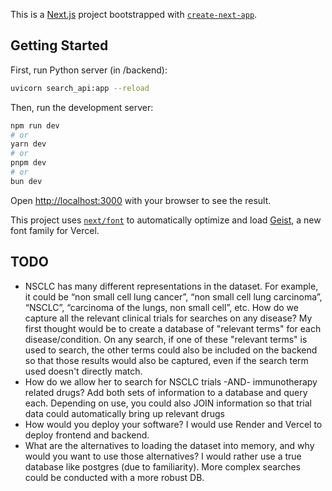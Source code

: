 This is a [Next.js](https://nextjs.org) project bootstrapped with [`create-next-app`](https://github.com/vercel/next.js/tree/canary/packages/create-next-app).

## Getting Started

First, run Python server (in /backend):
```bash
uvicorn search_api:app --reload
```

Then, run the development server:

```bash
npm run dev
# or
yarn dev
# or
pnpm dev
# or
bun dev
```


Open [http://localhost:3000](http://localhost:3000) with your browser to see the result.

This project uses [`next/font`](https://nextjs.org/docs/app/building-your-application/optimizing/fonts) to automatically optimize and load [Geist](https://vercel.com/font), a new font family for Vercel.

## TODO
- NSCLC has many different representations in the dataset. For example, it could be “non
small cell lung cancer”, “non small cell lung carcinoma”, “NSCLC”, “carcinoma of the lungs, non small cell”, etc. How do we capture all the relevant clinical trials for searches on any disease?
  My first thought would be to create a database of "relevant terms" for each disease/condition. On any search, if one of these "relevant terms" is used to search, the other terms could also be included on the backend so that those results would also be captured, even if the search term used doesn't directly match.
- How do we allow her to search for NSCLC trials -AND- immunotherapy related drugs?
  Add both sets of information to a database and query each. Depending on use, you could also JOIN information so that trial data could automatically bring up relevant drugs
- How would you deploy your software?
  I would use Render and Vercel to deploy frontend and backend.
- What are the alternatives to loading the dataset into memory, and why would you want to use those alternatives?
  I would rather use a true database like postgres (due to familiarity). More complex searches could be conducted with a more robust DB.
